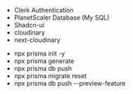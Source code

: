 - Clerk Authentication
- PlanetScaler Database (My SQL)
- Shadcn-ui
- cloudinary
- next-cloudinary

* npx prisma init -y
* npx prisma generate
* npx prisma db push
* npx prisma migrate reset
* npx prisma db push --preview-feature